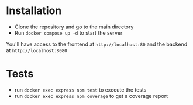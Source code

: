 # Installation

- Clone the repository and go to the main directory
- Run `docker compose up -d` to start the server

You'll have access to the frontend at `http://localhost:80` and the backend at `http://localhost:8080`

# Tests

- run `docker exec express npm test` to execute the tests
- run `docker exec express npm coverage` to get a coverage report